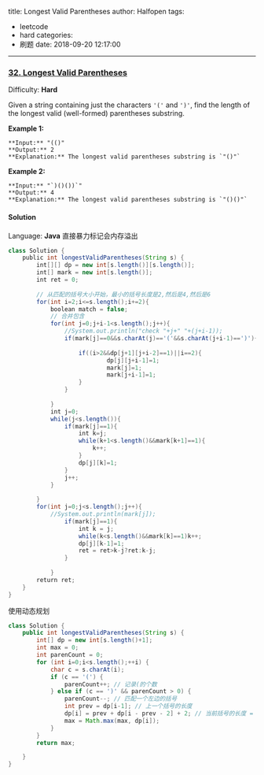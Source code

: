 title: Longest Valid Parentheses
author: Halfopen
tags:
  - leetcode
  - hard
categories:
  - 刷题
date: 2018-09-20 12:17:00
---
### [32\. Longest Valid Parentheses](https://leetcode.com/problems/longest-valid-parentheses/description/)

Difficulty: **Hard**



Given a string containing just the characters `'('` and `')'`, find the length of the longest valid (well-formed) parentheses substring.

**Example 1:**

```
**Input:** "(()"
**Output:** 2
**Explanation:** The longest valid parentheses substring is `"()"`
```

**Example 2:**

```
**Input:** "`)()())`"
**Output:** 4
**Explanation:** The longest valid parentheses substring is `"()()"`
```



#### Solution

Language: **Java**
直接暴力标记会内存溢出
```java
class Solution {
    public int longestValidParentheses(String s) {
        int[][] dp = new int[s.length()][s.length()];
        int[] mark = new int[s.length()];
        int ret = 0;
        
        // 从匹配的括号大小开始，最小的括号长度是2,然后是4,然后是6
        for(int i=2;i<=s.length();i+=2){
            boolean match = false;
            // 合并包含
            for(int j=0;j+i-1<s.length();j++){
                //System.out.println("check "+j+" "+(j+i-1));
                if(mark[j]==0&&s.charAt(j)=='('&&s.charAt(j+i-1)==')'){
                    
                    if((i>2&&dp[j+1][j+i-2]==1)||i==2){
                            dp[j][j+i-1]=1;
                            mark[j]=1;
                            mark[j+i-1]=1;
                    }
                }
                
            }
            int j=0;
            while(j<s.length()){
                if(mark[j]==1){
                    int k=j;
                    while(k+1<s.length()&&mark[k+1]==1){
                        k++;
                    }
                    dp[j][k]=1;
                }
                j++;
            }
            
        }
        for(int j=0;j<s.length();j++){
            //System.out.println(mark[j]);
                if(mark[j]==1){
                    int k = j;
                    while(k<s.length()&&mark[k]==1)k++;
                    dp[j][k-1]=1;
                    ret = ret>k-j?ret:k-j;
                }
                
            }
        return ret;
    }
}
```

使用动态规划

```java
class Solution {
    public int longestValidParentheses(String s) {
        int[] dp = new int[s.length()+1];
        int max = 0;
        int parenCount = 0;
        for (int i=0;i<s.length();++i) {
            char c = s.charAt(i);
            if (c == '(') {
                parenCount++; // 记录(的个数
            } else if (c == ')' && parenCount > 0) {
                parenCount--; // 匹配一个左边的括号
                int prev = dp[i-1]; // 上一个括号的长度
                dp[i] = prev + dp[i - prev - 2] + 2; // 当前括号的长度 = 上一个括号的长度+匹配之前相邻括号的长度+当前的两个括号
                max = Math.max(max, dp[i]);
            }
        }
        return max;

    }
}
```